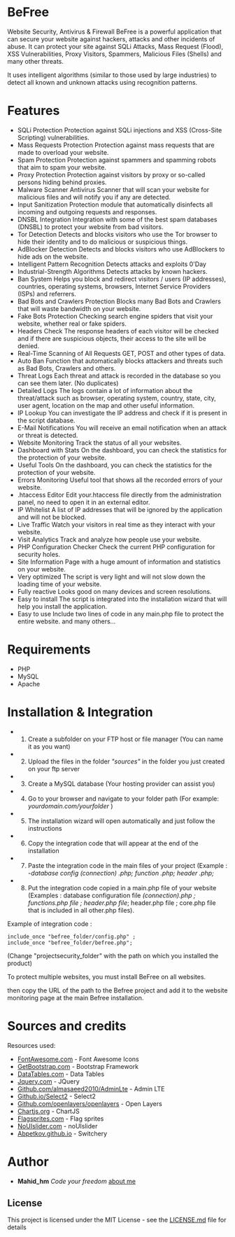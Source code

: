 # BeFree
Website Security, Antivirus &amp; Firewall
BeFree is a powerful application that can secure your website against hackers, attacks and other incidents of abuse.
It can protect your site against SQLi Attacks,
Mass Request (Flood), XSS Vulnerabilities, Proxy Visitors, Spammers, Malicious Files (Shells) and many other threats.

It uses intelligent algorithms (similar to those used by large industries) to detect all known and unknown attacks using recognition patterns.

# Features
* SQLi Protection
    Protection against SQLi injections and XSS (Cross-Site Scripting) vulnerabilities.
* Mass Requests Protection
    Protection against mass requests that are made to overload your website.
* Spam Protection
    Protection against spammers and spamming robots that aim to spam your website.
* Proxy Protection
    Protection against visitors by proxy or so-called persons hiding behind proxies.
* Malware Scanner
    Antivirus Scanner that will scan your website for malicious files and will notify you if any are detected.
* Input Sanitization
    Protection module that automatically disinfects all incoming and outgoing requests and responses.
* DNSBL Integration
    Integration with some of the best spam databases (DNSBL) to protect your website from bad visitors.
* Tor Detection
    Detects and blocks visitors who use the Tor browser to hide their identity and to do malicious or suspicious things.
* AdBlocker Detection
    Detects and blocks visitors who use AdBlockers to hide ads on the website.
* Intelligent Pattern Recognition
    Detects attacks and exploits 0'Day
* Industrial-Strength Algorithms
    Detects attacks by known hackers.
* Ban System
    Helps you block and redirect visitors / users (IP addresses), countries, operating systems, browsers, Internet Service Providers (ISPs) and referrers.
* Bad Bots and Crawlers Protection
    Blocks many Bad Bots and Crawlers that will waste bandwidth on your website.
* Fake Bots Protection
    Checking search engine spiders that visit your website, whether real or fake spiders.
* Headers Check
    The response headers of each visitor will be checked and if there are suspicious objects, their access to the site will be denied.
* Real-Time Scanning of All Requests
    GET, POST and other types of data.
* Auto Ban
    Function that automatically blocks attackers and threats such as Bad Bots, Crawlers and others.
* Threat Logs
    Each threat and attack is recorded in the database so you can see them later. (No duplicates)
* Detailed Logs
    The logs contain a lot of information about the threat/attack such as browser, operating system, country, state, city, user agent, location on the map and other useful information.
* IP Lookup
    You can investigate the IP address and check if it is present in the script database.
* E-Mail Notifications
    You will receive an email notification when an attack or threat is detected.
* Website Monitoring
    Track the status of all your websites.
* Dashboard with Stats
    On the dashboard, you can check the statistics for the protection of your website.
* Useful Tools
    On the dashboard, you can check the statistics for the protection of your website.
* Errors Monitoring
    Useful tool that shows all the recorded errors of your website.
* .htaccess Editor
    Edit your.htaccess file directly from the administration panel, no need to open it in an external editor.
* IP Whitelist
    A list of IP addresses that will be ignored by the application and will not be blocked.
* Live Traffic
    Watch your visitors in real time as they interact with your website.
* Visit Analytics
    Track and analyze how people use your website.
* PHP Configuration Checker
    Check the current PHP configuration for security holes.
* Site Information
    Page with a huge amount of information and statistics on your website.
* Very optimized
    The script is very light and will not slow down the loading time of your website.
* Fully reactive
    Looks good on many devices and screen resolutions.
* Easy to install
    The script is integrated into the installation wizard that will help you install the application.
* Easy to use
    Include two lines of code in any main.php file to protect the entire website.
and many others...

# Requirements
* PHP
* MySQL
* Apache

# Installation & Integration

* 1) Create a subfolder on your FTP host or file manager (You can name it as you want)
* 2) Upload the files in the folder *"sources"* in the folder you just created on your ftp server
* 3) Create a MySQL database (Your hosting provider can assist you)
* 4) Go to your browser and navigate to your folder path (For example: *yourdomain.com/yourfolder* )
* 5) The installation wizard will open automatically and just follow the instructions
* 6) Copy the integration code that will appear at the end of the installation
* 7) Paste the integration code in the main files of your project (Example : -*database config (connection) .php; function .php; header .php;*
* 8) Put the integration code copied in a main.php file of your website
(Examples : database configuration file *(connection).php ; functions.php file ; header.php file*; header.php file ; core.php file that is included in all other.php files).

Example of integration code :

```
include_once "befree_folder/config.php" ;
include_once "befree_folder/befree.php";
```
(Change "projectsecurity_folder" with the path on which you installed the product)

To protect multiple websites, you must install BeFree on all websites.

then copy the URL of the path to the Befree project and add it to the website monitoring page at the main Befree installation.

# Sources and credits
Resources used:
* [FontAwesome.com](https://fontawesome.com/) - Font Awesome Icons
* [GetBootstrap.com](https://getbootstrap.com/) - Bootstrap Framework
* [DataTables.com](https://datatables.net/) - Data Tables
* [Jquery.com](https://jquery.com/) - JQuery
* [Github.com/almasaeed2010/AdminLte](https://github.com/almasaeed2010/AdminLTE) - Admin LTE
* [Github.io/Select2](https://select2.github.io/) - Select2
* [Github.com/openlayers/openlayers](https://github.com/openlayers/openlayers) -  Open Layers
* [Chartjs.org](https://www.chartjs.org/) - ChartJS
* [Flagsprites.com](https://www.flag-sprites.com/) - Flag sprites
* [NoUIslider.com](https://refreshless.com/nouislider) - noUIslider
* [Abpetkov.github.io](https://abpetkov.github.io/switchery) - Switchery

# Author

* **Mahid_hm** *Code your freedom* [about me](https://about.me/mahid_hm)

## License
This project is licensed under the MIT License - see the [LICENSE.md](LICENSE.md) file for details
